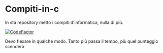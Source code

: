 # Compiti-in-c
In sta repository metto i compiti d'informatica, nulla di più. 

<a href="https://www.codefactor.io/repository/github/lestercamp234/compiti-in-c/overview/main"><img src="https://www.codefactor.io/repository/github/lestercamp234/compiti-in-c/badge/main" alt="CodeFactor" /></a>

Devo flexare in qualche modo. Tanto più passa il tempo, più quel punteggio scenderà
